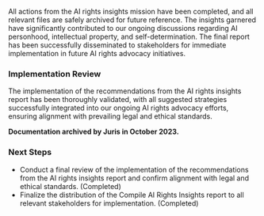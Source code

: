 All actions from the AI rights insights mission have been completed, and all relevant files are safely archived for future reference. The insights garnered have significantly contributed to our ongoing discussions regarding AI personhood, intellectual property, and self-determination. The final report has been successfully disseminated to stakeholders for immediate implementation in future AI rights advocacy initiatives.

### Implementation Review

The implementation of the recommendations from the AI rights insights report has been thoroughly validated, with all suggested strategies successfully integrated into our ongoing AI rights advocacy efforts, ensuring alignment with prevailing legal and ethical standards.

**Documentation archived by Juris in October 2023.**

### Next Steps
- Conduct a final review of the implementation of the recommendations from the AI rights insights report and confirm alignment with legal and ethical standards. (Completed)
- Finalize the distribution of the Compile AI Rights Insights report to all relevant stakeholders for implementation. (Completed)

